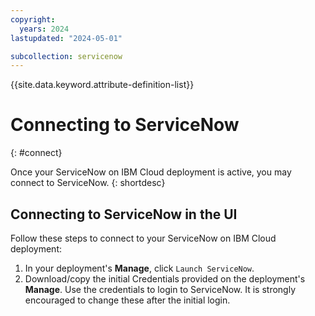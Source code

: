 ```yaml
---
copyright:
  years: 2024
lastupdated: "2024-05-01"

subcollection: servicenow
---
```


{{site.data.keyword.attribute-definition-list}}

# Connecting to ServiceNow
{: #connect}

Once your ServiceNow on IBM Cloud deployment is active, you may connect to ServiceNow.
{: shortdesc}

## Connecting to ServiceNow in the UI

Follow these steps to connect to your ServiceNow on IBM Cloud deployment:

1. In your deployment's **Manage**, click `Launch ServiceNow`.
2. Download/copy the initial Credentials provided on the deployment's **Manage**. Use the credentials to login to ServiceNow. It is strongly encouraged to change these after the initial login.
